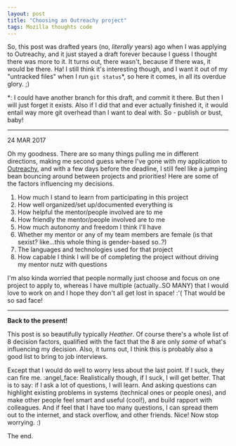 ```yaml
---
layout: post
title: "Choosing an Outreachy project"
tags: Mozilla thoughts code
---
```


So, this post was drafted years (no, _literally_ years) ago when I was applying to Outreachy, and it just stayed a draft forever because I guess I thought there was more to it. It turns out, there wasn't, because if there was, it would be there. Ha! I still think it's interesting though, and I want it out of my "untracked files" when I run `git status`*, so here it comes, in all its overdue glory. ;) <!--more-->

*: I could have another branch for this draft, and commit it there. But then I will just forget it exists. Also if I did that and ever actually finished it, it would entail way more git overhead than I want to deal with. So - publish or bust, baby!

---

24 MAR 2017 

Oh my goodness. There are so many things pulling me in different directions, making me second guess where I've gone with my application to [Outreachy](https://wiki.gnome.org/Outreachy), and with a few days before the deadline, I still feel like a jumping bean bouncing around between projects and priorities! Here are some of the factors influencing my decisions.


1. How much I stand to learn from participating in this project
2. How well organized/set up/documented everything is
3. How helpful the mentor/people involved are to me
4. How friendly the mentor/people involved are to me
5. How much autonomy and freedom I think I'll have
6. Whether my mentor or any of my team members are female (is that sexist? like...this whole thing is gender-based so..?)
7. The languages and technologies used for that project
8. How capable I think I will be of completing the project without driving my mentor nutz with questions


I'm also kinda worried that people normally just choose and focus on one project to apply to, whereas I have multiple (actually..SO MANY) that I would love to work on and I hope they don't all get lost in space! :'( That would be so sad face!

---

__Back to the present!__

This post is so beautifully typically _Heather_. Of course there's a whole list of 8 decision factors, qualified with the fact that the 8 are only _some_ of what's influencing my decision. Also, it turns out, I think this is probably also a good list to bring to job interviews.

Except that I would do well to worry less about the last point. If I suck, they can fire me. :angel_face: Realistically though, if I suck, I will get better. That is to say: if I ask a lot of questions, I will learn. And asking questions can highlight existing problems in systems (technical ones or people ones), and make other people feel smart and useful (cool!), and build rapport with colleagues. And if feel that I have too many questions, I can spread them out to the internet, and stack overflow, and other friends. Nice! Now stop worrying. :)

The end.
